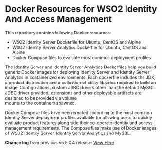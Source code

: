 # Docker Resources for WSO2 Identity And Access Management

This repository contains following Docker resources:

- WSO2 Identity Server Dockerfile for Ubuntu, CentOS and Alpine
- WSO2 Identity Server Analytics Dockerfile for Ubuntu, CentOS and Alpine
- Docker Compose files to evaluate most common deployment profiles

The Identity Server and Identity Server Analytics Dockerfiles help you build generic Docker images for deploying Identity Server and
Identity Server Analytics in containerized environments. Each dockerfile includes the JDK, a product distribution and a collection of utility
libraries required to build an image. Configurations, custom JDBC drivers other than the default MySQL JDBC driver provided, extensions and other deployable artifacts are designed 
to be provided via volume<br> mounts to the containers spawned.

Docker Compose files have been created according to the most common Identity Server deployment profiles available for allowing users to quickly evaluate
product features along side their co-operate identity and access management requirements. The Compose files make use of
Docker images of WSO2 Identity Server, Identity Server Analytics and MySQL.

**Change log** from previous v5.5.0.4 release: [View Here](CHANGELOG.md)
